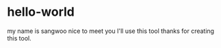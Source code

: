 # hello-world

my name is sangwoo 
nice to meet you 
I'll use this tool thanks for creating this tool.
